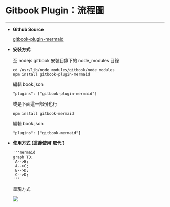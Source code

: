 # **Gitbook Plugin：流程圖**

---

* **Github Source**

  [gitbook-plugin-mermaid](https://github.com/JozoVilcek/gitbook-plugin-mermaid)


* **安裝方式**

  至 nodejs gitbook 安裝目錄下的 node\_modules 目錄

  ```
  cd /usr/lib/node_modules/gitbook/node_modules
  npm install gitbook-plugin-mermaid

  ```

  編輯 book.json

  ```
  "plugins": ["gitbook-plugin-mermaid"]

  ```

  或是下面這一部份也行

  ```
  npm install gitbook-mermaid

  ```

  編輯 book.json

  ```
  "plugins": ["gitbook-mermaid"]

  ```

* **使用方式 \(這邊使用'取代\`\)**

  ```
  '''mermaid
  graph TD;
   A-->B;
   A-->C;
   B-->D;
   C-->D;
  '''

  ```

  呈現方式

  ![](../../assets/flow-1.jpg)

